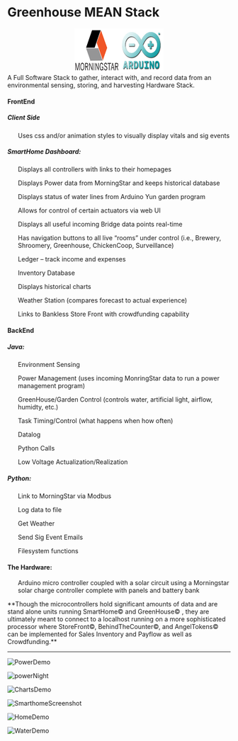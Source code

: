 <div>
	<h1>Greenhouse MEAN Stack</h1>
	<div align="center"><img height="100px" width="100px" src="./morningstar.png"><img height="100px" width="100px" src="./arduino.jpg"></div>
	<div>A Full Software Stack to gather, interact with, and record data from an environmental sensing, storing, and harvesting Hardware Stack.</div>
	<div>
		<h4>FrontEnd</h4>
		<h5>Client Side</h5>
		<ul>Uses css and/or animation styles to visually display vitals and sig events</ul>
		<p><h5>SmartHome Dashboard:</h5>
			<ul>Displays all controllers with links to their homepages</ul>
			<ul>Displays Power data from MorningStar and keeps historical database</ul>
			<ul>Displays status of water lines from Arduino Yun garden program</ul>
			<ul>Allows for control of certain actuators via web UI</ul>
			<ul>Displays all useful incoming Bridge data points real-time</ul>
			<ul>Has navigation buttons to all live “rooms” under control 
				(i.e., Brewery, Shroomery, Greenhouse, ChickenCoop, Surveillance)</ul>
			<ul>Ledger – track income and expenses</ul>
			<ul>Inventory Database</ul>
			<ul>Displays historical charts</ul>
			<ul>Weather Station (compares forecast to actual experience)</ul>
			<ul>Links to Bankless Store Front with crowdfunding capability</ul>
		</p>
		<h4>BackEnd</h4>
		<p><h5>Java:</h5>
			<ul>Environment Sensing</ul>
			<ul>Power Management (uses incoming MonringStar data to run a power management program)</ul>
			<ul>GreenHouse/Garden Control (controls water, artificial light, airflow, humidty, etc.)</ul>
			<ul>Task Timing/Control (what happens when how often)</ul>
			<ul>Datalog</ul>
			<ul>Python Calls</ul>
			<ul>Low Voltage Actualization/Realization</ul>
		</p>
		<p><h5>Python:</h5>
			<ul>Link to MorningStar via Modbus</ul>
			<ul>Log data to file</ul>
			<ul>Get Weather</ul>
			<ul>Send Sig Event Emails</ul>
			<ul>Filesystem functions</ul>
		</p>
		<p><h4>The Hardware:</h4>
			<ul>Arduino micro controller coupled with a solar circuit using
				a Morningstar solar charge controller complete with panels
				and battery bank
			</ul>
		</p>
	</div>

<div>
**Though the microcontrollers hold significant amounts of data and are stand alone units running SmartHome© and GreenHouse© , they are ultimately meant to connect to a localhost running on a more sophisticated processor where StoreFront©, BehindTheCounter©, and AngelTokens© can be implemented for Sales Inventory and Payflow as well as Crowdfunding.**
</div>

</div>  
<hr/>

![PowerDemo](https://user-images.githubusercontent.com/75486638/134360883-0160120a-41fe-4a07-850f-14e03be9f175.png)

![powerNight](https://user-images.githubusercontent.com/75486638/134360691-9bb2c9de-e3cb-4803-990f-5c536fb11b21.png)

![ChartsDemo](https://user-images.githubusercontent.com/75486638/134360847-09d73560-56ec-49de-848f-7ab9ce15bcd8.png)

![SmarthomeScreenshot](https://user-images.githubusercontent.com/75486638/119382357-eb5cba00-bc8f-11eb-8f67-6b60b4703688.png)

![HomeDemo](https://user-images.githubusercontent.com/75486638/134360854-8baa8306-39c4-4c5b-ab7b-5a7e5d0871df.png)

![WaterDemo](https://user-images.githubusercontent.com/75486638/134360864-7627cc5d-9033-410a-a4c7-f878eb1a0bc8.png)
